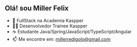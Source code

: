 ## Olá! sou Miller Felix

- 👻 FullStack na Academia Kaspper
- 👨‍💻 Desenvolvedor Trainee Kaspper
- ☕ Estudante Java/Spring/JavaScript/TypeScript/Angular
- 📫 Me encontre em: millerredigolo@gmail.com
